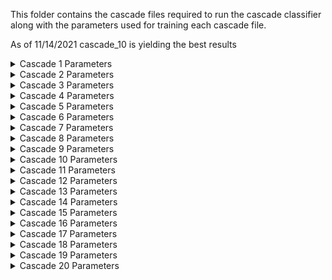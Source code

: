 This folder contains the cascade files required to run the cascade classifier along with the parameters used for training each cascade file.

As of 11/14/2021 cascade_10 is yielding the best results


<details>
<summary>Cascade 1 Parameters</summary>
<br>
-data cascade_files/cascade_1/ <br />
<br>
-vec pos.vec <br />
<br>
-bg neg.txt <br />
<br>
-w 24 <br />
<br>
-h 24 <br />
<br>
-precalcValBufSize 6000 <br />
<br>
-precalcIdxBufSize 6000 <br />
<br>
-numPos 885 <br />
<br>
-numNeg 442 <br />
<br>
-numStages 12 <br />
<br>
-maxFalseAlarmRate 0.3 <br />
<br>
-minHitRate 0.999 <br />
</details>

<details>
<summary>Cascade 2 Parameters</summary>
<br>
-data cascade_files/cascade_2/ <br />
<br>
-vec pos.vec <br />
<br>
-bg neg.txt <br />
<br>
-w 24 <br />
<br>
-h 24 <br />
<br>
-precalcValBufSize 6000 <br />
<br>
-precalcIdxBufSize 6000 <br />
<br>
-numPos 885 <br />
<br>
-numNeg 442 <br />
<br>
-numStages 14 <br />
<br>
-maxFalseAlarmRate 0.3 <br />
<br>
-minHitRate 0.999 <br />
</details>

<details>
<summary>Cascade 3 Parameters</summary>
<br>
-data cascade_files/cascade_3/ <br />
<br>
-vec pos.vec <br />
<br>
-bg neg.txt <br />
<br>
-w 24 <br />
<br>
-h 24 <br />
<br>
-precalcValBufSize 6000 <br />
<br>
-precalcIdxBufSize 6000 <br />
<br>
-numPos 885 <br />
<br>
-numNeg 1600 <br />
<br>
-numStages 14 <br />
<br>
-maxFalseAlarmRate 0.3 <br />
<br>
-minHitRate 0.999 <br />
</details>

<details>
<summary>Cascade 4 Parameters</summary>
<br>
-data cascade_files/cascade_4/ <br />
<br>
-vec pos.vec <br />
<br>
-bg neg.txt <br />
<br>
-w 24 <br />
<br>
-h 24 <br />
<br>
-precalcValBufSize 6000 <br />
<br>
-precalcIdxBufSize 6000 <br />
<br>
-numPos 200 <br />
<br>
-numNeg 700 <br />
<br>
-numStages 10 <br />
<br>
-maxFalseAlarmRate 0.3 <br />
<br>
-minHitRate 0.999 <br />
</details>

<details>
<summary>Cascade 5 Parameters</summary>
<br>
-data cascade_files/cascade_5/ <br />
<br>
-vec pos.vec <br />
<br>
-bg neg.txt <br />
<br>
-w 24 <br />
<br>
-h 24 <br />
<br>
-precalcValBufSize 6000 <br />
<br>
-precalcIdxBufSize 6000 <br />
<br>
-numPos 200 <br />
<br>
-numNeg 1000 <br />
<br>
-numStages 10 <br />
<br>
-maxFalseAlarmRate 0.3 <br />
<br>
-minHitRate 0.999 <br />
</details>

<details>
<summary>Cascade 6 Parameters</summary>
<br>
-data cascade_files/cascade_6/ <br />
<br>
-vec pos.vec <br />
<br>
-bg neg.txt <br />
<br>
-w 24 <br />
<br>
-h 24 <br />
<br>
-precalcValBufSize 6000 <br />
<br>
-precalcIdxBufSize 6000 <br />
<br>
-numPos 400 <br />
<br>
-numNeg 1000 <br />
<br>
-numStages 10 <br />
<br>
-maxFalseAlarmRate 0.3 <br />
<br>
-minHitRate 0.999 <br />
</details>

<details>
<summary>Cascade 7 Parameters</summary>
<br>
-data cascade_files/cascade_7/ <br />
<br>
-vec pos.vec <br />
<br>
-bg neg.txt <br />
<br>
-w 24 <br />
<br>
-h 24 <br />
<br>
-precalcValBufSize 6000 <br />
<br>
-precalcIdxBufSize 6000 <br />
<br>
-numPos 400 <br />
<br>
-numNeg 1000 <br />
<br>
-numStages 10 <br />
<br>
-maxFalseAlarmRate 0.3 <br />
<br>
-minHitRate 0.999 <br />
</details>

<details>
<summary>Cascade 8 Parameters</summary>
<br>
-data cascade_files/cascade_8/ <br />
<br>
-vec pos.vec <br />
<br>
-bg neg.txt <br />
<br>
-w 24 <br />
<br>
-h 24 <br />
<br>
-precalcValBufSize 6000 <br />
<br>
-precalcIdxBufSize 6000 <br />
<br>
-numPos 200 <br />
<br>
-numNeg 2000 <br />
<br>
-numStages 10 <br />
<br>
-maxFalseAlarmRate 0.3 <br />
<br>
-minHitRate 0.999 <br />
</details>

<details>
<summary>Cascade 9 Parameters</summary>
<br>
-data cascade_files/cascade_9/ <br />
<br>
-vec pos.vec <br />
<br>
-bg neg.txt <br />
<br>
-w 24 <br />
<br>
-h 24 <br />
<br>
-precalcValBufSize 6000 <br />
<br>
-precalcIdxBufSize 6000 <br />
<br>
-numPos 400 <br />
<br>
-numNeg 2000 <br />
<br>
-numStages 10 <br />
<br>
-maxFalseAlarmRate 0.2 <br />
<br>
-minHitRate 0.999 <br />
</details>

<details>
<summary>Cascade 10 Parameters</summary>
<br>
-data cascade_files/cascade_10/ <br />
<br>
-vec pos.vec <br />
<br>
-bg neg.txt <br />
<br>
-w 24 <br />
<br>
-h 24 <br />
<br>
-precalcValBufSize 6000 <br />
<br>
-precalcIdxBufSize 6000 <br />
<br>
-numPos 200 <br />
<br>
-numNeg 700 <br />
<br>
-numStages 10 <br />
<br>
-maxFalseAlarmRate 0.2 <br />
<br>
-minHitRate 0.999 <br />
</details>

<details>
<summary>Cascade 11 Parameters</summary>
<br>
-data cascade_files/cascade_11/ <br />
<br>
-vec pos.vec <br />
<br>
-bg neg.txt <br />
<br>
-w 24 <br />
<br>
-h 24 <br />
<br>
-precalcValBufSize 6000 <br />
<br>
-precalcIdxBufSize 6000 <br />
<br>
-numPos 700 <br />
<br>
-numNeg 700 <br />
<br>
-numStages 12 <br />
<br>
-maxFalseAlarmRate 0.2 <br />
<br>
-minHitRate 0.999 <br />
</details>

<details>
<summary>Cascade 12 Parameters</summary>
<br>
-data cascade_files/cascade_1/ <br />
<br>
-vec pos.vec <br />
<br>
-bg neg.txt <br />
<br>
-w 24 <br />
<br>
-h 24 <br />
<br>
-precalcValBufSize 6000 <br />
<br>
-precalcIdxBufSize 6000 <br />
<br>
-numPos 700 <br />
<br>
-numNeg 700 <br />
<br>
-numStages 12 <br />
<br>
-maxFalseAlarmRate 0.2 <br />
<br>
-minHitRate 0.999 <br />
</details>


<details>
<summary>Cascade 13 Parameters</summary>
<br>
-data cascade_files/cascade_1/ <br />
<br>
-vec pos.vec <br />
<br>
-bg neg.txt <br />
<br>
-w 24 <br />
<br>
-h 24 <br />
<br>
-precalcValBufSize 6000 <br />
<br>
-precalcIdxBufSize 6000 <br />
<br>
-numPos 700 <br />
<br>
-numNeg 700 <br />
<br>
-numStages 12 <br />
<br>
-maxFalseAlarmRate 0.2 <br />
<br>
-minHitRate 0.999 <br />
</details>

<details>
<summary>Cascade 14 Parameters</summary>
<br>
-data cascade_files/cascade_1/ <br />
<br>
-vec pos.vec <br />
<br>
-bg neg.txt <br />
<br>
-w 24 <br />
<br>
-h 24 <br />
<br>
-precalcValBufSize 6000 <br />
<br>
-precalcIdxBufSize 6000 <br />
<br>
-numPos 700 <br />
<br>
-numNeg 700 <br />
<br>
-numStages 12 <br />
<br>
-maxFalseAlarmRate 0.2 <br />
<br>
-minHitRate 0.999 <br />
</details>

<details>
<summary>Cascade 15 Parameters</summary>
<br>
-data cascade_files/cascade_1/ <br />
<br>
-vec pos.vec <br />
<br>
-bg neg.txt <br />
<br>
-w 24 <br />
<br>
-h 24 <br />
<br>
-precalcValBufSize 6000 <br />
<br>
-precalcIdxBufSize 6000 <br />
<br>
-numPos 700 <br />
<br>
-numNeg 700 <br />
<br>
-numStages 12 <br />
<br>
-maxFalseAlarmRate 0.2 <br />
<br>
-minHitRate 0.999 <br />
</details>

<details>
<summary>Cascade 16 Parameters</summary>
<br>
-data cascade_files/cascade_1/ <br />
<br>
-vec pos.vec <br />
<br>
-bg neg.txt <br />
<br>
-w 24 <br />
<br>
-h 24 <br />
<br>
-precalcValBufSize 6000 <br />
<br>
-precalcIdxBufSize 6000 <br />
<br>
-numPos 700 <br />
<br>
-numNeg 700 <br />
<br>
-numStages 12 <br />
<br>
-maxFalseAlarmRate 0.2 <br />
<br>
-minHitRate 0.999 <br />
</details>

<details>
<summary>Cascade 17 Parameters</summary>
<br>
-data cascade_files/cascade_1/ <br />
<br>
-vec pos.vec <br />
<br>
-bg neg.txt <br />
<br>
-w 24 <br />
<br>
-h 24 <br />
<br>
-precalcValBufSize 6000 <br />
<br>
-precalcIdxBufSize 6000 <br />
<br>
-numPos 700 <br />
<br>
-numNeg 700 <br />
<br>
-numStages 12 <br />
<br>
-maxFalseAlarmRate 0.2 <br />
<br>
-minHitRate 0.999 <br />
</details>

<details>
<summary>Cascade 18 Parameters</summary>
<br>
-data cascade_files/cascade_1/ <br />
<br>
-vec pos.vec <br />
<br>
-bg neg.txt <br />
<br>
-w 24 <br />
<br>
-h 24 <br />
<br>
-precalcValBufSize 6000 <br />
<br>
-precalcIdxBufSize 6000 <br />
<br>
-numPos 700 <br />
<br>
-numNeg 700 <br />
<br>
-numStages 12 <br />
<br>
-maxFalseAlarmRate 0.2 <br />
<br>
-minHitRate 0.999 <br />
</details>

<details>
<summary>Cascade 19 Parameters</summary>
<br>
-data cascade_files/cascade_1/ <br />
<br>
-vec pos.vec <br />
<br>
-bg neg.txt <br />
<br>
-w 24 <br />
<br>
-h 24 <br />
<br>
-precalcValBufSize 6000 <br />
<br>
-precalcIdxBufSize 6000 <br />
<br>
-numPos 700 <br />
<br>
-numNeg 700 <br />
<br>
-numStages 12 <br />
<br>
-maxFalseAlarmRate 0.2 <br />
<br>
-minHitRate 0.999 <br />
</details>

<details>
<summary>Cascade 20 Parameters</summary>
<br>
-data cascade_files/cascade_1/ <br />
<br>
-vec pos.vec <br />
<br>
-bg neg.txt <br />
<br>
-w 24 <br />
<br>
-h 24 <br />
<br>
-precalcValBufSize 6000 <br />
<br>
-precalcIdxBufSize 6000 <br />
<br>
-numPos 700 <br />
<br>
-numNeg 700 <br />
<br>
-numStages 12 <br />
<br>
-maxFalseAlarmRate 0.2 <br />
<br>
-minHitRate 0.999 <br />
</details>
